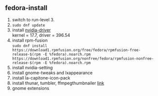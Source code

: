 ## fedora-install

1. switch to run-level 3.
2. ``` sudo dnf update ```
3. install [nvidia-driver](https://www.if-not-true-then-false.com/2015/fedora-nvidia-guide/) <br>
	kernel = 17.7, driver = 396.54
4. install rpm-fusion <br>
	`sudo dnf install https://download1.rpmfusion.org/free/fedora/rpmfusion-free-release-$(rpm -E %fedora).noarch.rpm https://download1.rpmfusion.org/nonfree/fedora/rpmfusion-nonfree-release-$(rpm -E %fedora).noarch.rpm`
5. install nvidia-setting
6. install gnome-tweaks and lxappearance
7. install la-capitone-icon-pack 
8. install thunar, tumbler, ffmpegthumbnailer [link](https://delightlylinux.wordpress.com/2018/01/04/thunar-not-showing-thumbnails/)
9. gnome extensions
